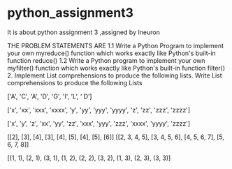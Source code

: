 # python_assignment3
It is about python assignment 3 ,assigned by Ineuron

THE PROBLEM STATEMENTS ARE
1.1 Write a Python Program to implement your own myreduce() function which works exactly 
like Python's built-in function reduce()
1.2 Write a Python program to implement your own myfilter() function which works exactly 
like Python's built-in function filter()
2. Implement List comprehensions to produce the following lists. 
Write List comprehensions to produce the following Lists

['A', 'C', 'A', 'D', 'G', 'I', ’L’, ‘ D’]

['x', 'xx', 'xxx', 'xxxx', 'y', 'yy', 'yyy', 'yyyy', 'z', 'zz', 'zzz', 'zzzz']
 
['x', 'y', 'z', 'xx', 'yy', 'zz', 'xxx', 'yyy', 'zzz', 'xxxx', 'yyyy', 'zzzz'] 

[[2], [3], [4], [3], [4], [5], [4], [5], [6]] [[2, 3, 4, 5], [3, 4, 5, 6], 
[4, 5, 6, 7], [5, 6, 7, 8]]

[(1, 1), (2, 1), (3, 1), (1, 2), (2, 2), (3, 2), (1, 3), (2, 3), (3, 3)]
